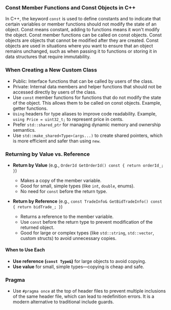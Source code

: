 
### Const Member Functions and Const Objects in C++

In C++, the keyword `const` is used to define constants and to indicate that certain variables or member functions should not modify the state of an object. Const means constant, adding to functions means it won't modify the object. Const member functions can be called on const objects. Const objects are objects that cannot be modified after they are created. Const objects are used in situations where you want to ensure that an object remains unchanged, such as when passing it to functions or storing it in data structures that require immutability.

### When Creating a New Custom Class
- Public: Interface functions that can be called by users of the class.
- Private: Internal data members and helper functions that should not be accessed directly by users of the class.
- Use `const` member functions for functions that do not modify the state of the object. This allows them to be called on const objects. Example, getter functions.
- `Using` headers for type aliases to improve code readability. Example, `using Price = uint32_t;` to represent price in cents.
- Prefer `std::shared_ptr` for managing dynamic memory and ownership semantics.
- Use `std::make_shared<Type>(args...)` to create shared pointers, which is more efficient and safer than using `new`.

### Returning by Value vs. Reference

- **Return by Value** (e.g., `OrderId GetOrderId() const { return orderId_; }`)
  - Makes a copy of the member variable.
  - Good for small, simple types (like `int`, `double`, enums).
  - No need for `const` before the return type.

- **Return by Reference** (e.g., `const TradeInfo& GetBidTradeInfo() const { return bidTrade_; }`)
  - Returns a reference to the member variable.
  - Use `const` before the return type to prevent modification of the returned object.
  - Good for large or complex types (like `std::string`, `std::vector`, custom structs) to avoid unnecessary copies.

#### When to Use Each

- **Use reference (`const Type&`)** for large objects to avoid copying.
- **Use value** for small, simple types—copying is cheap and safe.


### Pragma

- Use `#pragma once` at the top of header files to prevent multiple inclusions of the same header file, which can lead to redefinition errors. It is a modern alternative to traditional include guards.